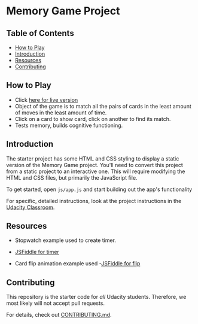 # Memory Game Project

## Table of Contents
* [How to Play](#howtoplay)
* [Introduction](#Introduction)
* [Resources](#resources)
* [Contributing](#contributing)

## How to Play
* Click [here for live version](https://lauraleelee.github.io/fendMemoryGame/)
* Object of the game is to match all the pairs of cards in the least
  amount of moves in the least amount of time.
* Click on a card to show card, click on another to find its match.  
* Tests memory, builds cognitive functioning.  

## Introduction

The starter project has some HTML and CSS styling to display a static version of the Memory Game project. You'll need to convert this project from a static project to an interactive one. This will require modifying the HTML and CSS files, but primarily the JavaScript file.

To get started, open `js/app.js` and start building out the app's functionality

For specific, detailed instructions, look at the project instructions in the [Udacity Classroom](https://classroom.udacity.com/me).

## Resources
* Stopwatch example used to create timer.
- [JSFiddle for timer](https://jsfiddle.net/Daniel_Hug/pvk6p/)
* Card flip animation example used
-[JSFiddle for flip](https://jsfiddle.net/james2doyle/qsQun/)


## Contributing

This repository is the starter code for _all_ Udacity students. Therefore, we most likely will not accept pull requests.

For details, check out [CONTRIBUTING.md](CONTRIBUTING.md).
